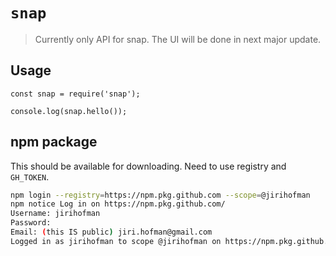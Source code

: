 # `snap`

> Currently only API for snap. The UI will be done in next major update.

## Usage

```
const snap = require('snap');

console.log(snap.hello());
```

## npm package
This should be available for downloading. Need to use registry and `GH_TOKEN`.
```sh
npm login --registry=https://npm.pkg.github.com --scope=@jirihofman 
npm notice Log in on https://npm.pkg.github.com/
Username: jirihofman
Password: 
Email: (this IS public) jiri.hofman@gmail.com
Logged in as jirihofman to scope @jirihofman on https://npm.pkg.github.com/.
```
